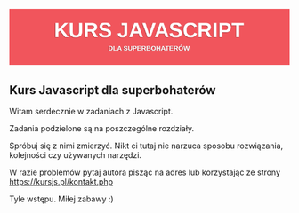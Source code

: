 ![](./kursjs.png)

## Kurs Javascript dla superbohaterów

Witam serdecznie w zadaniach z Javascript.

Zadania podzielone są na poszczególne rozdziały.

Spróbuj się z nimi zmierzyć. Nikt ci tutaj nie narzuca sposobu rozwiązania, kolejności czy używanych narzędzi.

W razie problemów pytaj autora pisząc na adres lub korzystając ze strony https://kursjs.pl/kontakt.php

Tyle wstępu. Miłej zabawy :)
